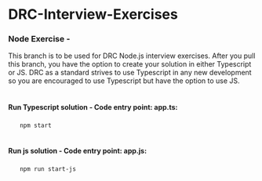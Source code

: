 # DRC-Interview-Exercises
### Node Exercise -
This branch is to be used for DRC Node.js interview exercises. After you pull this branch, you have the option to create your solution in either Typescript or JS. DRC as a standard strives to use Typescript in any new development so you are encouraged to use Typescript but have the option to use JS.
<br/>
<br/>
#### Run Typescript solution - Code entry point: app.ts:
&nbsp;&nbsp;&nbsp;&nbsp;&nbsp;&nbsp;```npm start```
<br/>
<br/> 
#### Run js solution - Code entry point: app.js:
&nbsp;&nbsp;&nbsp;&nbsp;&nbsp;&nbsp;```npm run start-js```
